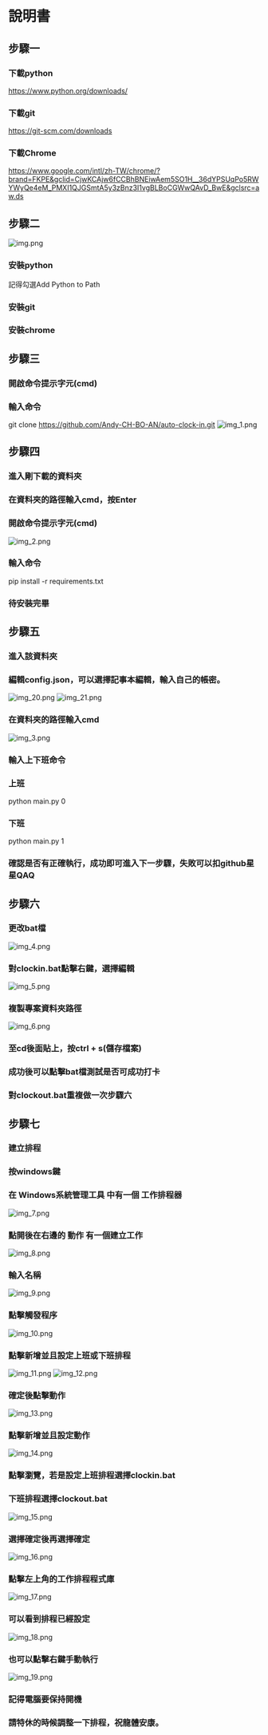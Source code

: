# 說明書
## 步驟一
### 下載python
https://www.python.org/downloads/
### 下載git
https://git-scm.com/downloads
### 下載Chrome
https://www.google.com/intl/zh-TW/chrome/?brand=FKPE&gclid=CjwKCAjw6fCCBhBNEiwAem5SO1H__36dYPSUqPo5RWYWyQe4eM_PMXI1QJGSmtA5y3zBnz3I1vgBLBoCGWwQAvD_BwE&gclsrc=aw.ds
## 步驟二
![img.png](img.png)
### 安裝python
記得勾選Add Python to Path
### 安裝git
### 安裝chrome
## 步驟三
### 開啟命令提示字元(cmd)
### 輸入命令
git clone https://github.com/Andy-CH-BO-AN/auto-clock-in.git
![img_1.png](img_1.png)
## 步驟四
### 進入剛下載的資料夾
### 在資料夾的路徑輸入cmd，按Enter
### 開啟命令提示字元(cmd)
![img_2.png](img_2.png)
### 輸入命令
pip install -r requirements.txt
### 待安裝完畢
## 步驟五
### 進入該資料夾
### 編輯config.json，可以選擇記事本編輯，輸入自己的帳密。
![img_20.png](img_20.png)
![img_21.png](img_21.png)
### 在資料夾的路徑輸入cmd
![img_3.png](img_3.png)
### 輸入上下班命令
### 上班 
python main.py 0
### 下班 
python main.py 1
### 確認是否有正確執行，成功即可進入下一步驟，失敗可以扣github星星QAQ
## 步驟六
### 更改bat檔
![img_4.png](img_4.png)
### 對clockin.bat點擊右鍵，選擇編輯
![img_5.png](img_5.png)
### 複製專案資料夾路徑
![img_6.png](img_6.png)
### 至cd後面貼上，按ctrl + s(儲存檔案)
### 成功後可以點擊bat檔測試是否可成功打卡
### 對clockout.bat重複做一次步驟六
## 步驟七
### 建立排程
### 按windows鍵
### 在 Windows系統管理工具 中有一個 工作排程器
![img_7.png](img_7.png)
### 點開後在右邊的 動作 有一個建立工作
![img_8.png](img_8.png)
### 輸入名稱
![img_9.png](img_9.png)
### 點擊觸發程序
![img_10.png](img_10.png)
### 點擊新增並且設定上班或下班排程
![img_11.png](img_11.png)
![img_12.png](img_12.png)
### 確定後點擊動作
![img_13.png](img_13.png)
### 點擊新增並且設定動作
![img_14.png](img_14.png)
### 點擊瀏覽，若是設定上班排程選擇clockin.bat
### 下班排程選擇clockout.bat
![img_15.png](img_15.png)
### 選擇確定後再選擇確定
![img_16.png](img_16.png)
### 點擊左上角的工作排程程式庫
![img_17.png](img_17.png)
### 可以看到排程已經設定
![img_18.png](img_18.png)
### 也可以點擊右鍵手動執行
![img_19.png](img_19.png)
### 記得電腦要保持開機
### 請特休的時候調整一下排程，祝龍體安康。

